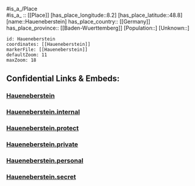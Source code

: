 ﻿---
location: [48.8,8.2] 
mapzoom: [7,12] 
mapmarker: city 
type: City
tags:
- geo/City


SpocWebEntityId: 30807
isDeleted: false
confidential: public

---
#is_a_/Place  
#is_a_ :: [[Place]] 
[has_place_longitude::8.2] 
[has_place_latitude::48.8] 
[name::Haueneberstein] 
has_place_country:: [[Germany]]  
has_place_province:: [[Baden-Wuerttemberg]] 
[Population::] 
[Unknown::] 


```leaflet
id: Haueneberstein
coordinates: [[Haueneberstein]] 
markerFile: [[Haueneberstein]] 
defaultZoom: 11 
maxZoom: 18
```


## Confidential Links & Embeds: 

### [Haueneberstein](/_public/Earth/Continent/Europe/Europe~Central/Germany/Germany~West/Baden-Wuerttemberg/counties~BW/Baden-Baden/City/Haueneberstein.md) 

### [Haueneberstein.internal](/_internal/Earth/Continent/Europe/Europe~Central/Germany/Germany~West/Baden-Wuerttemberg/counties~BW/Baden-Baden/City/Haueneberstein.internal.md) 

### [Haueneberstein.protect](/_protect/Earth/Continent/Europe/Europe~Central/Germany/Germany~West/Baden-Wuerttemberg/counties~BW/Baden-Baden/City/Haueneberstein.protect.md) 

### [Haueneberstein.private](/_private/Earth/Continent/Europe/Europe~Central/Germany/Germany~West/Baden-Wuerttemberg/counties~BW/Baden-Baden/City/Haueneberstein.private.md) 

### [Haueneberstein.personal](/_personal/Earth/Continent/Europe/Europe~Central/Germany/Germany~West/Baden-Wuerttemberg/counties~BW/Baden-Baden/City/Haueneberstein.personal.md) 

### [Haueneberstein.secret](/_secret/Earth/Continent/Europe/Europe~Central/Germany/Germany~West/Baden-Wuerttemberg/counties~BW/Baden-Baden/City/Haueneberstein.secret.md) 
